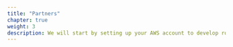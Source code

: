 ```yaml
---
title: "Partners"
chapter: true
weight: 3
description: We will start by setting up your AWS account to develop robot applications with AWS RoboMaker. 
---
```

